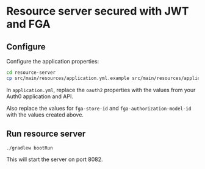# Resource server secured with JWT and FGA

## Configure

Configure the application properties:

```bash
cd resource-server
cp src/main/resources/application.yml.example src/main/resources/application.yml
```

In `application.yml`, replace the `oauth2` properties with the values from your Auth0 application and API.

Also replace the values for `fga-store-id` and `fga-authorization-model-id` with the values created above.

## Run resource server

```bash
./gradlew bootRun
```

This will start the server on port 8082.